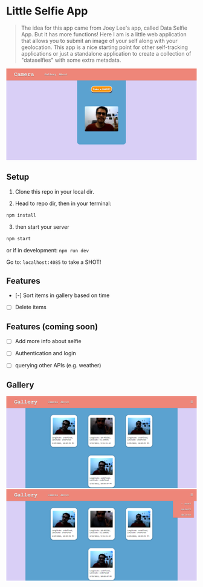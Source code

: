 # Little Selfie App
> The idea for this app came from Joey Lee's app, called Data Selfie App. But it has more functions! 
> Here I am is a little web application that allows you to submit an image of your self along with your geolocation. This app is a nice starting point for other self-tracking applications or just a standalone application to create a collection of "dataselfies" with some extra metadata.

![](assets/little-selfie.png)


## Setup
1. Clone this repo in your local dir.

2. Head to repo dir, then in your terminal:
```sh
npm install
```

3. then start your server
```sh
npm start
```
or if in development: `npm run dev`

Go to: `localhost:4085` to take a SHOT!

## Features

- [-] Sort items in gallery based on time
- [ ] Delete items

## Features (coming soon)

- [ ] Add more info about selfie
- [ ] Authentication and login
- [ ] querying other APIs (e.g. weather)


## Gallery

![send a photo!](assets/gallery.png)
![view your posts](assets/gallery2.png)

